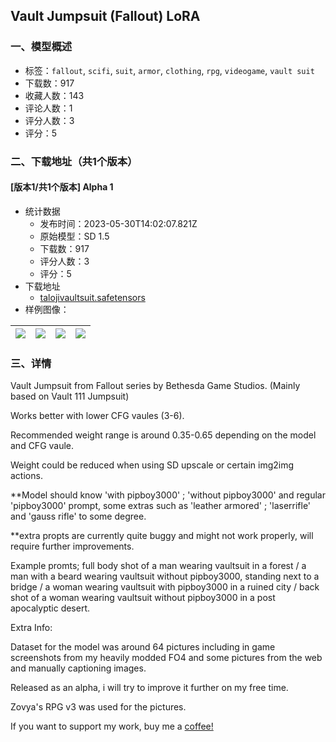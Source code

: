 ## Vault Jumpsuit (Fallout) LoRA
### 一、模型概述

- 标签：`fallout`, `scifi`, `suit`, `armor`, `clothing`, `rpg`, `videogame`, `vault suit`
- 下载数：917
- 收藏人数：143
- 评论人数：1
- 评分人数：3
- 评分：5

### 二、下载地址（共1个版本）

#### [版本1/共1个版本] Alpha 1

- 统计数据
  - 发布时间：2023-05-30T14:02:07.821Z
  - 原始模型：SD 1.5
  - 下载数：917
  - 评分人数：3
  - 评分：5
- 下载地址
  - [talojivaultsuit.safetensors](https://civitai.com/api/download/models/85516)
- 样例图像：

| <img src="https://image.civitai.com/xG1nkqKTMzGDvpLrqFT7WA/9eb46f07-21fa-4d3a-a35a-2d5a33c8f788/width=450/979317.jpeg" /> | <img src="https://image.civitai.com/xG1nkqKTMzGDvpLrqFT7WA/308e22b7-91ee-40c9-9d8b-309476dd10cb/width=450/968623.jpeg" /> | <img src="https://image.civitai.com/xG1nkqKTMzGDvpLrqFT7WA/8a12506e-c138-4bd7-af54-d652a6ccf225/width=450/979316.jpeg" /> | <img src="https://image.civitai.com/xG1nkqKTMzGDvpLrqFT7WA/7dc4d5f7-53c7-468a-abca-4b3935c36481/width=450/968625.jpeg" /> |
| ---- | ---- | ---- | ---- |


### 三、详情
<p>Vault Jumpsuit from Fallout series by Bethesda Game Studios. (Mainly based on Vault 111 Jumpsuit)</p><p></p><p>Works better with lower CFG vaules (3-6).</p><p></p><p>Recommended weight range is around 0.35-0.65 depending on the model and CFG vaule.</p><p></p><p>Weight could be reduced when using SD upscale or certain img2img actions.</p><p></p><p>**Model should know 'with pipboy3000' ; 'without pipboy3000' and regular 'pipboy3000' prompt, some extras such as 'leather armored' ; 'laserrifle' and 'gauss rifle' to some degree.</p><p>**extra propts are currently quite buggy and might not work properly, will require further improvements.</p><p></p><p>Example promts; full body shot of a man wearing vaultsuit in a forest / a man with a beard wearing vaultsuit without pipboy3000, standing next to a bridge / a woman wearing vaultsuit with pipboy3000 in a ruined city / back shot of a woman wearing vaultsuit without pipboy3000 in a post apocalyptic desert.</p><p></p><p>Extra Info:</p><p>Dataset for the model was around 64 pictures including in game screenshots from my heavily modded FO4 and some pictures from the web and manually captioning images.</p><p></p><p>Released as an alpha, i will try to improve it further on my free time.</p><p></p><p>Zovya's RPG v3 was used for the pictures.</p><p></p><p>If you want to support my work, buy me a <a rel="ugc" href="https://www.patreon.com/Taloji">coffee!</a></p>